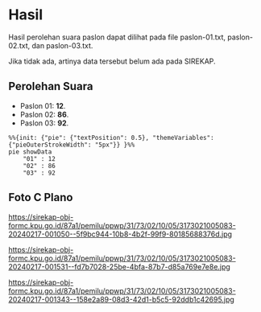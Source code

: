 # Hasil

Hasil perolehan suara paslon dapat dilihat pada file paslon-01.txt, paslon-02.txt, dan paslon-03.txt.

Jika tidak ada, artinya data tersebut belum ada pada SIREKAP.

## Perolehan Suara

 * Paslon 01: **12**.
 * Paslon 02: **86**.
 * Paslon 03: **92**.

```mermaid
%%{init: {"pie": {"textPosition": 0.5}, "themeVariables": {"pieOuterStrokeWidth": "5px"}} }%%
pie showData
    "01" : 12
    "02" : 86
    "03" : 92
```
## Foto C Plano

https://sirekap-obj-formc.kpu.go.id/87a1/pemilu/ppwp/31/73/02/10/05/3173021005083-20240217-001050--5f9bc944-10b8-4b2f-99f9-80185688376d.jpg

https://sirekap-obj-formc.kpu.go.id/87a1/pemilu/ppwp/31/73/02/10/05/3173021005083-20240217-001531--fd7b7028-25be-4bfa-87b7-d85a769e7e8e.jpg

https://sirekap-obj-formc.kpu.go.id/87a1/pemilu/ppwp/31/73/02/10/05/3173021005083-20240217-001343--158e2a89-08d3-42d1-b5c5-92ddb1c42695.jpg
